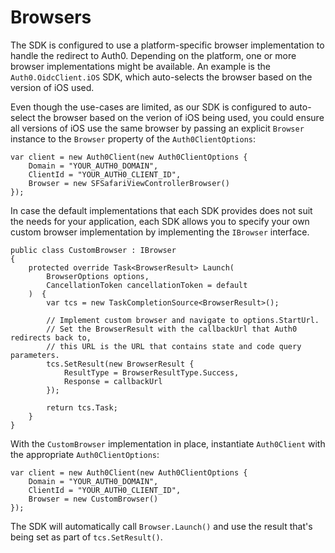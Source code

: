 # Browsers

The SDK is configured to use a platform-specific browser implementation to handle the redirect to Auth0. Depending on the platform, one or more browser implementations might be available.
An example is the `Auth0.OidcClient.iOS` SDK, which auto-selects the browser based on the version of iOS used.

Even though the use-cases are limited, as our SDK is configured to auto-select the browser based on the verion of iOS being used, you could ensure all versions of iOS use the same browser by passing an explicit `Browser` instance to the `Browser` property of the `Auth0ClientOptions`:

```
var client = new Auth0Client(new Auth0ClientOptions {
    Domain = "YOUR_AUTH0_DOMAIN",
    ClientId = "YOUR_AUTH0_CLIENT_ID",
    Browser = new SFSafariViewControllerBrowser()
});
```

In case the default implementations that each SDK provides does not suit the needs for your application, each SDK allows you to specify your own custom browser implementation by implementing the `IBrowser` interface.

```
public class CustomBrowser : IBrowser
{
    protected override Task<BrowserResult> Launch(
        BrowserOptions options,
        CancellationToken cancellationToken = default
    )  {
        var tcs = new TaskCompletionSource<BrowserResult>();

        // Implement custom browser and navigate to options.StartUrl.
        // Set the BrowserResult with the callbackUrl that Auth0 redirects back to,
        // this URL is the URL that contains state and code query parameters.
        tcs.SetResult(new BrowserResult {
            ResultType = BrowserResultType.Success,
            Response = callbackUrl
        });

        return tcs.Task;
    }
}
```

With the `CustomBrowser` implementation in place, instantiate `Auth0Client` with the appropriate `Auth0ClientOptions`:

```
var client = new Auth0Client(new Auth0ClientOptions {
    Domain = "YOUR_AUTH0_DOMAIN",
    ClientId = "YOUR_AUTH0_CLIENT_ID",
    Browser = new CustomBrowser()
});
```

The SDK will automatically call `Browser.Launch()` and use the result that's being set as part of `tcs.SetResult()`.
